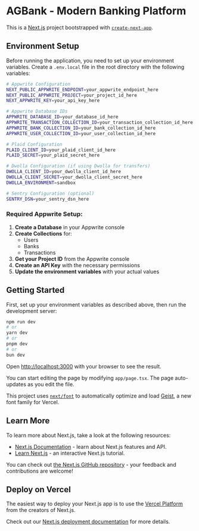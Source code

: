 # AGBank - Modern Banking Platform

This is a [Next.js](https://nextjs.org) project bootstrapped with [`create-next-app`](https://nextjs.org/docs/app/api-reference/cli/create-next-app).

## Environment Setup

Before running the application, you need to set up your environment variables. Create a `.env.local` file in the root directory with the following variables:

```bash
# Appwrite Configuration
NEXT_PUBLIC_APPWRITE_ENDPOINT=your_appwrite_endpoint_here
NEXT_PUBLIC_APPWRITE_PROJECT=your_project_id_here
NEXT_APPWRITE_KEY=your_api_key_here

# Appwrite Database IDs
APPWRITE_DATABASE_ID=your_database_id_here
APPWRITE_TRANSACTION_COLLECTION_ID=your_transaction_collection_id_here
APPWRITE_BANK_COLLECTION_ID=your_bank_collection_id_here
APPWRITE_USER_COLLECTION_ID=your_user_collection_id_here

# Plaid Configuration
PLAID_CLIENT_ID=your_plaid_client_id_here
PLAID_SECRET=your_plaid_secret_here

# Dwolla Configuration (if using Dwolla for transfers)
DWOLLA_CLIENT_ID=your_dwolla_client_id_here
DWOLLA_CLIENT_SECRET=your_dwolla_client_secret_here
DWOLLA_ENVIRONMENT=sandbox

# Sentry Configuration (optional)
SENTRY_DSN=your_sentry_dsn_here
```

### Required Appwrite Setup:

1. **Create a Database** in your Appwrite console
2. **Create Collections** for:
   - Users
   - Banks
   - Transactions
3. **Get your Project ID** from the Appwrite console
4. **Create an API Key** with the necessary permissions
5. **Update the environment variables** with your actual values

## Getting Started

First, set up your environment variables as described above, then run the development server:

```bash
npm run dev
# or
yarn dev
# or
pnpm dev
# or
bun dev
```

Open [http://localhost:3000](http://localhost:3000) with your browser to see the result.

You can start editing the page by modifying `app/page.tsx`. The page auto-updates as you edit the file.

This project uses [`next/font`](https://nextjs.org/docs/app/building-your-application/optimizing/fonts) to automatically optimize and load [Geist](https://vercel.com/font), a new font family for Vercel.

## Learn More

To learn more about Next.js, take a look at the following resources:

- [Next.js Documentation](https://nextjs.org/docs) - learn about Next.js features and API.
- [Learn Next.js](https://nextjs.org/learn) - an interactive Next.js tutorial.

You can check out [the Next.js GitHub repository](https://github.com/vercel/next.js) - your feedback and contributions are welcome!

## Deploy on Vercel

The easiest way to deploy your Next.js app is to use the [Vercel Platform](https://vercel.com/new?utm_medium=default-template&filter=next.js&utm_source=create-next-app&utm_campaign=create-next-app-readme) from the creators of Next.js.

Check out our [Next.js deployment documentation](https://nextjs.org/docs/app/building-your-application/deploying) for more details.
